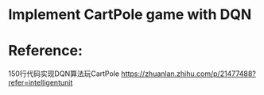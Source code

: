 # Implement CartPole game with DQN

# Reference:
150行代码实现DQN算法玩CartPole
https://zhuanlan.zhihu.com/p/21477488?refer=intelligentunit
